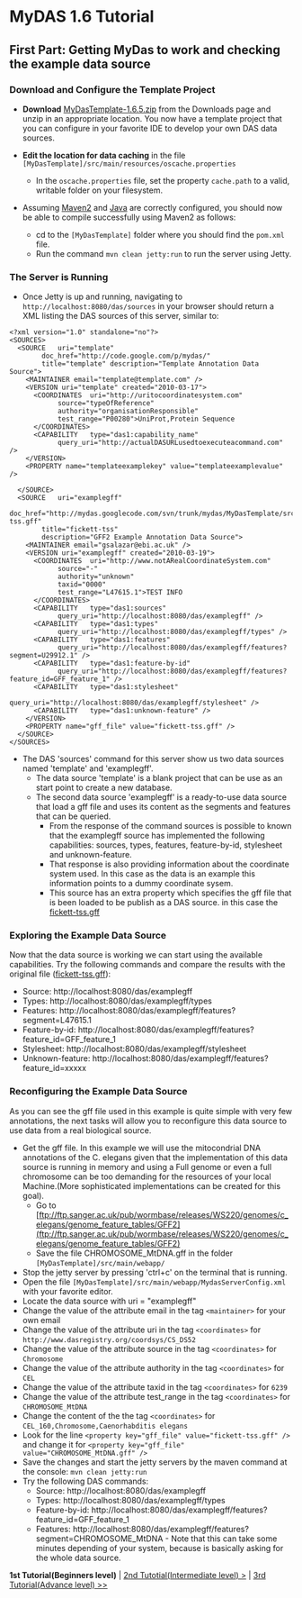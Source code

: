# MyDAS 1.6 Tutorial #

## First Part: Getting MyDas to work and checking the example data source ##

### Download and Configure the Template Project ###

  * **Download** [MyDasTemplate-1.6.5.zip](http://mydas.googlecode.com/files/MyDasTemplate-1.6.5.zip) from the Downloads page and unzip in an appropriate location.  You now have a template project that you can configure in your favorite IDE to develop your own DAS data sources.
  * **Edit the location for data caching** in the file `[MyDasTemplate]/src/main/resources/oscache.properties`
    * In the `oscache.properties` file, set the property `cache.path` to a valid, writable folder on your filesystem.

  * Assuming [Maven2](http://maven.apache.org/download.html) and [Java](http://java.sun.com/javase/downloads/index.jsp) are correctly configured, you should now be able to compile successfully using Maven2 as follows:
    * cd to the `[MyDasTemplate]` folder where you should find the `pom.xml` file.
    * Run the command `mvn clean jetty:run` to run the server using Jetty.

### The Server is Running ###

  * Once Jetty is up and running, navigating to `http://localhost:8080/das/sources` in your browser should return a XML listing the DAS sources of this server, similar to:
```
<?xml version="1.0" standalone="no"?>
<SOURCES>
  <SOURCE	uri="template" 
		doc_href="http://code.google.com/p/mydas/" 
		title="template" description="Template Annotation Data Source">
    <MAINTAINER email="template@template.com" />
    <VERSION uri="template" created="2010-03-17">
      <COORDINATES	uri="http://uritocoordinatesystem.com" 
			source="typeOfReference" 
			authority="organisationResponsible" 
			test_range="P00280">UniProt,Protein Sequence
      </COORDINATES>
      <CAPABILITY	type="das1:capability_name" 
			query_uri="http://actualDASURLusedtoexecuteacommand.com" />
    </VERSION>
    <PROPERTY name="templateexamplekey" value="templateexamplevalue" />

  </SOURCE>
  <SOURCE	uri="examplegff" 
		doc_href="http://mydas.googlecode.com/svn/trunk/mydas/MyDasTemplate/src/main/resources/fickett-tss.gff" 
		title="fickett-tss" 
		description="GFF2 Example Annotation Data Source">
    <MAINTAINER email="gsalazar@ebi.ac.uk" />
    <VERSION uri="examplegff" created="2010-03-19">
      <COORDINATES	uri="http://www.notARealCoordinateSystem.com"
			source="-" 
			authority="unknown" 
			taxid="0000" 
			test_range="L47615.1">TEST INFO
      </COORDINATES>
      <CAPABILITY	type="das1:sources" 
			query_uri="http://localhost:8080/das/examplegff" />
      <CAPABILITY	type="das1:types" 
			query_uri="http://localhost:8080/das/examplegff/types" />
      <CAPABILITY	type="das1:features" 
			query_uri="http://localhost:8080/das/examplegff/features?segment=U29912.1" />
      <CAPABILITY	type="das1:feature-by-id" 
			query_uri="http://localhost:8080/das/examplegff/features?feature_id=GFF_feature_1" />
      <CAPABILITY	type="das1:stylesheet" 
			query_uri="http://localhost:8080/das/examplegff/stylesheet" />
      <CAPABILITY	type="das1:unknown-feature" />
    </VERSION>
    <PROPERTY name="gff_file" value="fickett-tss.gff" />
  </SOURCE>
</SOURCES>
```

  * The DAS 'sources' command for this server show us two data sources named 'template' and 'examplegff'.
    * The data source 'template' is a blank project that can be use as an start point to create a new database.
    * The second data source 'examplegff' is a ready-to-use data source that load a gff file and uses its content as the segments and features that can be queried.
      * From the response of the command sources is possible to known that the examplegff source has implemented the following capabilities: sources, types, features, feature-by-id, stylesheet and unknown-feature.
      * That response is also providing information about the coordinate system used. In this case as the data is an example this information points to a dummy coordinate sysem.
      * This source has an extra property which specifies the gff file that is been loaded to be publish as a DAS source. in this case the [fickett-tss.gff](http://mydas.googlecode.com/svn/trunk/mydas/MyDasTemplate/src/main/webapp/fickett-tss.gff)

### Exploring the Example Data Source ###
Now that the data source is working we can start using the available capabilities. Try the following commands and compare the results with the original file ([fickett-tss.gff](http://mydas.googlecode.com/svn/trunk/mydas/MyDasTemplate/src/main/webapp/fickett-tss.gff)):
  * Source: http://localhost:8080/das/examplegff
  * Types: http://localhost:8080/das/examplegff/types
  * Features: http://localhost:8080/das/examplegff/features?segment=L47615.1
  * Feature-by-id: http://localhost:8080/das/examplegff/features?feature_id=GFF_feature_1
  * Stylesheet: http://localhost:8080/das/examplegff/stylesheet
  * Unknown-feature: http://localhost:8080/das/examplegff/features?feature_id=xxxxx


### Reconfiguring the Example Data Source ###
As you can see the gff file used in this example is quite simple with very few annotations, the next tasks will allow you to reconfigure this data source to use data from a real biological source.
  * Get the gff file. In this example we will use the mitocondrial DNA annotations of the C. elegans given that the implementation of this data source is running in memory and using a Full genome or even a full chromosome can be too demanding for the resources of your local Machine.(More sophisticated implementations can be created for this goal).
    * Go to [ftp://ftp.sanger.ac.uk/pub/wormbase/releases/WS220/genomes/c_elegans/genome_feature_tables/GFF2](ftp://ftp.sanger.ac.uk/pub/wormbase/releases/WS220/genomes/c_elegans/genome_feature_tables/GFF2)
    * Save the file CHROMOSOME\_MtDNA.gff in the folder `[MyDasTemplate]/src/main/webapp/`
  * Stop the jetty server by pressing 'ctrl+c' on the terminal that is running.
  * Open the file `[MyDasTemplate]/src/main/webapp/MydasServerConfig.xml` with your favorite editor.
  * Locate the data source with uri = "examplegff"
  * Change the value of the attribute email in the tag `<maintainer>` for your own email
  * Change the value of the attribute uri in the tag `<coordinates>` for `http://www.dasregistry.org/coordsys/CS_DS52`
  * Change the value of the attribute source in the tag `<coordinates>` for `Chromosome`
  * Change the value of the attribute authority in the tag `<coordinates>` for `CEL`
  * Change the value of the attribute taxid in the tag `<coordinates>` for `6239`
  * Change the value of the attribute test\_range in the tag `<coordinates>` for `CHROMOSOME_MtDNA`
  * Change the content of the the tag `<coordinates>` for `CEL_160,Chromosome,Caenorhabditis elegans`
  * Look for the line `<property key="gff_file" value="fickett-tss.gff" />` and change it for `<property key="gff_file" value="CHROMOSOME_MtDNA.gff" />`
  * Save the changes and start the jetty servers by the maven command at the console: `mvn clean jetty:run`
  * Try the following DAS commands:
    * Source: http://localhost:8080/das/examplegff
    * Types: http://localhost:8080/das/examplegff/types
    * Feature-by-id: http://localhost:8080/das/examplegff/features?feature_id=GFF_feature_1
    * Features: http://localhost:8080/das/examplegff/features?segment=CHROMOSOME_MtDNA - Note that this can take some minutes depending of your system, because is basically asking for the whole data source.


**1st Tutorial(Beginners level)** | [2nd Tutotial(Intermediate level) >](MyDASTutorial2ndPart.md) | [3rd Tutorial(Advance level) >>](MyDASTutorial3rdPart.md)